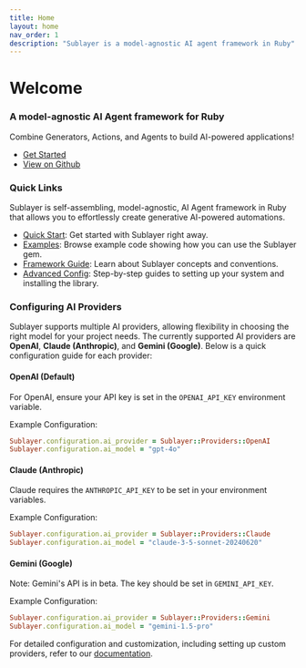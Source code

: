 ```yaml
---
title: Home
layout: home
nav_order: 1
description: "Sublayer is a model-agnostic AI agent framework in Ruby"
---
```


# Welcome

### A model-agnostic AI Agent framework for Ruby

Combine Generators, Actions, and Agents to build AI-powered applications!

* [Get Started](docs/quick_start.md)
* [View on Github](https://github.com/sublayerapp/sublayer)

### Quick Links

Sublayer is self-assembling, model-agnostic, AI Agent framework in Ruby that allows you to effortlessly create generative AI-powered automations.

* [Quick Start](docs/quick_start.md): Get started with Sublayer right away.
* [Examples](docs/guides/index.md): Browse example code showing how you can use the Sublayer gem.
* [Framework Guide](docs/concepts/index.md): Learn about Sublayer concepts and conventions.
* [Advanced Config](docs/advanced_config.md): Step-by-step guides to setting up your system and installing the library.

### Configuring AI Providers

Sublayer supports multiple AI providers, allowing flexibility in choosing the right model for your project needs. The currently supported AI providers are **OpenAI**, **Claude (Anthropic)**, and **Gemini (Google)**. Below is a quick configuration guide for each provider:

#### OpenAI (Default)

For OpenAI, ensure your API key is set in the `OPENAI_API_KEY` environment variable.

Example Configuration:
```ruby
Sublayer.configuration.ai_provider = Sublayer::Providers::OpenAI
Sublayer.configuration.ai_model = "gpt-4o"
```

#### Claude (Anthropic)

Claude requires the `ANTHROPIC_API_KEY` to be set in your environment variables.

Example Configuration:
```ruby
Sublayer.configuration.ai_provider = Sublayer::Providers::Claude
Sublayer.configuration.ai_model = "claude-3-5-sonnet-20240620"
```

#### Gemini (Google)

Note: Gemini's API is in beta. The key should be set in `GEMINI_API_KEY`.

Example Configuration:
```ruby
Sublayer.configuration.ai_provider = Sublayer::Providers::Gemini
Sublayer.configuration.ai_model = "gemini-1.5-pro"
```

For detailed configuration and customization, including setting up custom providers, refer to our [documentation](https://docs.sublayer.com).
